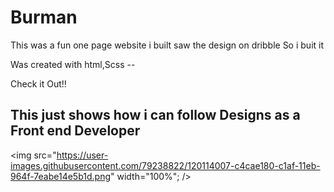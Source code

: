 <h1>Burman</h1>

<p>This was a fun one page website i built saw the design on dribble So i buit it</p>
<p>Was created with html,Scss -- </p>
<p>Check it Out!!</p>


<h2>This just shows how i can follow Designs as a Front end Developer</h2>

<img src="https://user-images.githubusercontent.com/79238822/120114007-c4cae180-c1af-11eb-964f-7eabe14e5b1d.png" width="100%"; />


